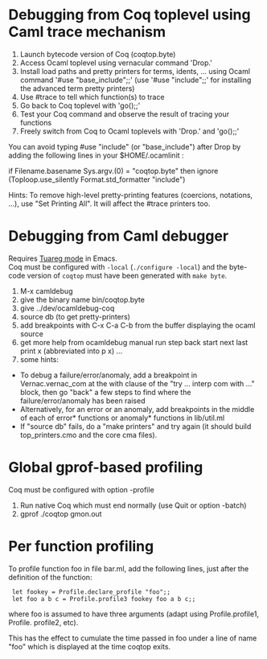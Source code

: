 Debugging from Coq toplevel using Caml trace mechanism
======================================================

  1. Launch bytecode version of Coq (coqtop.byte)
  2. Access Ocaml toplevel using vernacular command 'Drop.'
  3. Install load paths and pretty printers for terms, idents, ... using
     Ocaml command '#use "base_include";;' (use '#use "include";;' for 
     installing the advanced term pretty printers)
  4. Use #trace to tell which function(s) to trace
  5. Go back to Coq toplevel with 'go();;'
  6. Test your Coq command and observe the result of tracing your functions
  7. Freely switch from Coq to Ocaml toplevels with 'Drop.' and 'go();;'

  You can avoid typing #use "include" (or "base_include") after Drop
  by adding the following lines in your $HOME/.ocamlinit :

   if Filename.basename Sys.argv.(0) = "coqtop.byte"
   then ignore (Toploop.use_silently Format.std_formatter "include")

  Hints: To remove high-level pretty-printing features (coercions,
  notations, ...), use "Set Printing All". It will affect the #trace
  printers too.


Debugging from Caml debugger
============================

   Requires [Tuareg mode](https://github.com/ocaml/tuareg) in Emacs.\
   Coq must be configured with `-local` (`./configure -local`) and the
   byte-code version of `coqtop` must have been generated with `make byte`.

   1. M-x camldebug
   2. give the binary name bin/coqtop.byte
   3. give ../dev/ocamldebug-coq
   4. source db  (to get pretty-printers)
   5. add breakpoints with C-x C-a C-b from the buffer displaying the ocaml
      source
   6. get more help from ocamldebug manual
         run
	 step
         back
         start
	 next
	 last
	 print x (abbreviated into p x)
	 ...
   7. some hints: 

   - To debug a failure/error/anomaly, add a breakpoint in
     Vernac.vernac_com at the with clause of the "try ... interp com
     with ..." block, then go "back" a few steps to find where the
     failure/error/anomaly has been raised
   - Alternatively, for an error or an anomaly, add breakpoints in the middle  
     of each of error* functions or anomaly* functions in lib/util.ml
   - If "source db" fails, do a "make printers" and try again (it should build
     top_printers.cmo and the core cma files).

Global gprof-based profiling
============================

   Coq must be configured with option -profile

   1. Run native Coq which must end normally (use Quit or option -batch)
   2. gprof ./coqtop gmon.out

Per function profiling
======================

   To profile function foo in file bar.ml, add the following lines, just
   after the definition of the function:

     let fookey = Profile.declare_profile "foo";;
     let foo a b c = Profile.profile3 fookey foo a b c;;

   where foo is assumed to have three arguments (adapt using
   Profile.profile1, Profile. profile2, etc).

   This has the effect to cumulate the time passed in foo under a
   line of name "foo" which is displayed at the time coqtop exits.
